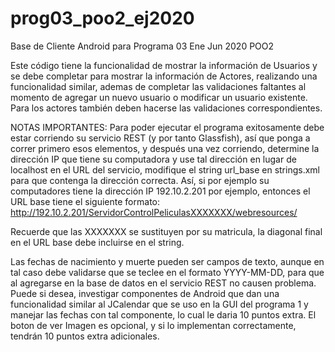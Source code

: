 # prog03_poo2_ej2020
Base de Cliente Android para Programa 03 Ene Jun 2020 POO2

Este código tiene la funcionalidad de mostrar la información de Usuarios y se debe completar para mostrar la información de Actores, realizando
una funcionalidad similar, ademas de completar las validaciones faltantes al momento de agregar un nuevo usuario o modificar un 
usuario existente. Para los actores también deben hacerse las validaciones correspondientes.

NOTAS IMPORTANTES:
Para poder ejecutar el programa exitosamente debe estar corriendo su servicio REST (y por tanto Glassfish), así que ponga a correr primero
esos elementos, y después una vez corriendo, determine la dirección IP que tiene su computadora y use tal dirección en lugar de localhost en
el URL del servicio, modifique el string url_base en strings.xml para que contenga la dirección correcta.
Así, si por ejemplo su computadores tiene la dirección IP 192.10.2.201 por ejemplo, entonces el URL base tiene el siguiente formato:
http://192.10.2.201/ServidorControlPeliculasXXXXXXX/webresources/

Recuerde que las XXXXXXX se sustituyen por su matricula, la diagonal final en el URL base debe incluirse en el string.

Las fechas de nacimiento y muerte pueden ser campos de texto, aunque en tal caso debe validarse que se teclee en el formato YYYY-MM-DD, para
que al agregarse en la base de datos en el servicio REST no causen problema. Puede si desea, investigar componentes de Android que dan una 
funcionalidad similar al JCalendar que se uso en la GUI del programa 1 y manejar las fechas con tal componente, lo cual le daria 10 puntos
extra. 
El boton de ver Imagen es opcional, y si lo implementan correctamente, tendrán 10 puntos extra adicionales.

